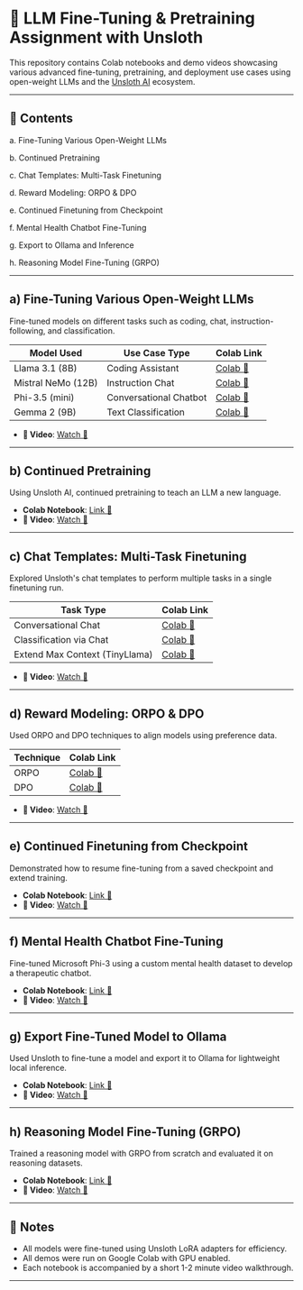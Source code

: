 # 🚀 LLM Fine-Tuning & Pretraining Assignment with Unsloth

This repository contains Colab notebooks and demo videos showcasing various advanced fine-tuning, pretraining, and deployment use cases using open-weight LLMs and the [Unsloth AI](https://unsloth.ai/) ecosystem.

---

## 📁 Contents

a. Fine-Tuning Various Open-Weight LLMs

b. Continued Pretraining

c. Chat Templates: Multi-Task Finetuning

d. Reward Modeling: ORPO & DPO

e. Continued Finetuning from Checkpoint

f. Mental Health Chatbot Fine-Tuning

g. Export to Ollama and Inference

h. Reasoning Model Fine-Tuning (GRPO)

---

## a) Fine-Tuning Various Open-Weight LLMs

Fine-tuned models on different tasks such as coding, chat, instruction-following, and classification.

| Model Used           | Use Case Type  | Colab Link |
|----------------------|----------------|------------|
| Llama 3.1 (8B)       | Coding Assistant | [Colab 🔗]() |
| Mistral NeMo (12B)   | Instruction Chat | [Colab 🔗]() |
| Phi-3.5 (mini)       | Conversational Chatbot | [Colab 🔗]() |
| Gemma 2 (9B)         | Text Classification | [Colab 🔗]() |

- **🎥 Video**: [Watch 🎥]()

---

## b) Continued Pretraining

Using Unsloth AI, continued pretraining to teach an LLM a new language.

- **Colab Notebook**: [Link 🔗]()
- **🎥 Video**: [Watch 🎥]()

---

## c) Chat Templates: Multi-Task Finetuning

Explored Unsloth's chat templates to perform multiple tasks in a single finetuning run.

| Task Type                  | Colab Link |
|---------------------------|------------|
| Conversational Chat       | [Colab 🔗]() | 
| Classification via Chat   | [Colab 🔗]() | 
| Extend Max Context (TinyLlama) | [Colab 🔗]() |

- **🎥 Video**: [Watch 🎥]()

---

## d) Reward Modeling: ORPO & DPO

Used ORPO and DPO techniques to align models using preference data.

| Technique | Colab Link |
|-----------|------------|
| ORPO      | [Colab 🔗]() | 
| DPO       | [Colab 🔗]() | 

- **🎥 Video**: [Watch 🎥]()

---

## e) Continued Finetuning from Checkpoint

Demonstrated how to resume fine-tuning from a saved checkpoint and extend training.

- **Colab Notebook**: [Link 🔗]()
- **🎥 Video**: [Watch 🎥]()

---

## f) Mental Health Chatbot Fine-Tuning

Fine-tuned Microsoft Phi-3 using a custom mental health dataset to develop a therapeutic chatbot.

- **Colab Notebook**: [Link 🔗]()
- **🎥 Video**: [Watch 🎥]()

---

## g) Export Fine-Tuned Model to Ollama

Used Unsloth to fine-tune a model and export it to Ollama for lightweight local inference.

- **Colab Notebook**: [Link 🔗]()
- **🎥 Video**: [Watch 🎥]()

---

## h) Reasoning Model Fine-Tuning (GRPO)

Trained a reasoning model with GRPO from scratch and evaluated it on reasoning datasets.

- **Colab Notebook**: [Link 🔗]()
- **🎥 Video**: [Watch 🎥]()

---

## 📌 Notes
- All models were fine-tuned using Unsloth LoRA adapters for efficiency.
- All demos were run on Google Colab with GPU enabled.
- Each notebook is accompanied by a short 1-2 minute video walkthrough.

---
